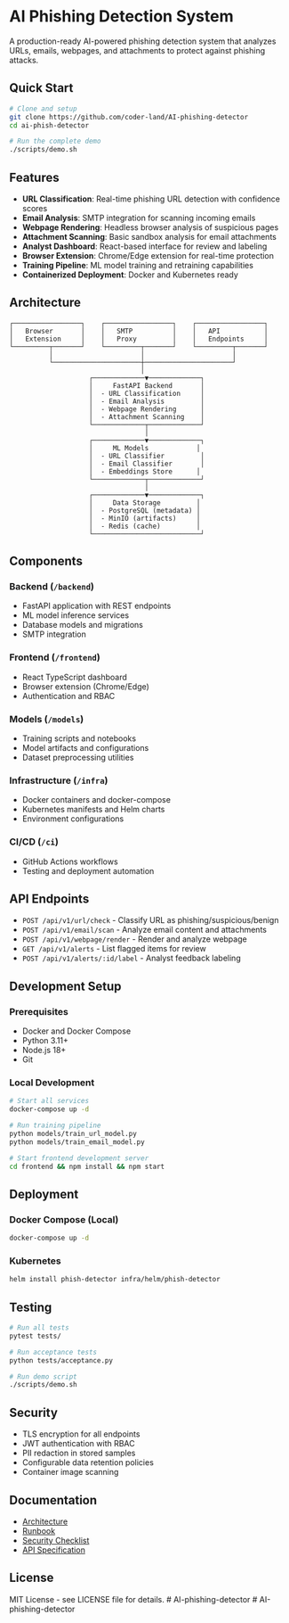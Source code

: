 # AI Phishing Detection System

A production-ready AI-powered phishing detection system that analyzes URLs, emails, webpages, and attachments to protect against phishing attacks.

## Quick Start

```bash
# Clone and setup
git clone https://github.com/coder-land/AI-phishing-detector
cd ai-phish-detector

# Run the complete demo
./scripts/demo.sh
```

## Features

- **URL Classification**: Real-time phishing URL detection with confidence scores
- **Email Analysis**: SMTP integration for scanning incoming emails
- **Webpage Rendering**: Headless browser analysis of suspicious pages
- **Attachment Scanning**: Basic sandbox analysis for email attachments
- **Analyst Dashboard**: React-based interface for review and labeling
- **Browser Extension**: Chrome/Edge extension for real-time protection
- **Training Pipeline**: ML model training and retraining capabilities
- **Containerized Deployment**: Docker and Kubernetes ready

## Architecture

```
┌─────────────────┐    ┌─────────────────┐    ┌─────────────────┐
│   Browser       │    │   SMTP          │    │   API           │
│   Extension     │    │   Proxy         │    │   Endpoints     │
└─────────┬───────┘    └─────────┬───────┘    └─────────┬───────┘
          │                      │                      │
          └──────────────────────┼──────────────────────┘
                                 │
                    ┌─────────────▼─────────────┐
                    │     FastAPI Backend       │
                    │  - URL Classification     │
                    │  - Email Analysis         │
                    │  - Webpage Rendering      │
                    │  - Attachment Scanning    │
                    └─────────────┬─────────────┘
                                  │
                    ┌─────────────▼─────────────┐
                    │     ML Models            │
                    │  - URL Classifier         │
                    │  - Email Classifier       │
                    │  - Embeddings Store      │
                    └─────────────┬─────────────┘
                                  │
                    ┌─────────────▼─────────────┐
                    │     Data Storage         │
                    │  - PostgreSQL (metadata) │
                    │  - MinIO (artifacts)     │
                    │  - Redis (cache)         │
                    └───────────────────────────┘
```

## Components

### Backend (`/backend`)
- FastAPI application with REST endpoints
- ML model inference services
- Database models and migrations
- SMTP integration

### Frontend (`/frontend`)
- React TypeScript dashboard
- Browser extension (Chrome/Edge)
- Authentication and RBAC

### Models (`/models`)
- Training scripts and notebooks
- Model artifacts and configurations
- Dataset preprocessing utilities

### Infrastructure (`/infra`)
- Docker containers and docker-compose
- Kubernetes manifests and Helm charts
- Environment configurations

### CI/CD (`/ci`)
- GitHub Actions workflows
- Testing and deployment automation

## API Endpoints

- `POST /api/v1/url/check` - Classify URL as phishing/suspicious/benign
- `POST /api/v1/email/scan` - Analyze email content and attachments
- `POST /api/v1/webpage/render` - Render and analyze webpage
- `GET /api/v1/alerts` - List flagged items for review
- `POST /api/v1/alerts/:id/label` - Analyst feedback labeling

## Development Setup

### Prerequisites
- Docker and Docker Compose
- Python 3.11+
- Node.js 18+
- Git

### Local Development

```bash
# Start all services
docker-compose up -d

# Run training pipeline
python models/train_url_model.py
python models/train_email_model.py

# Start frontend development server
cd frontend && npm install && npm start
```

## Deployment

### Docker Compose (Local)
```bash
docker-compose up -d
```

### Kubernetes
```bash
helm install phish-detector infra/helm/phish-detector
```

## Testing

```bash
# Run all tests
pytest tests/

# Run acceptance tests
python tests/acceptance.py

# Run demo script
./scripts/demo.sh
```

## Security

- TLS encryption for all endpoints
- JWT authentication with RBAC
- PII redaction in stored samples
- Configurable data retention policies
- Container image scanning

## Documentation

- [Architecture](docs/architecture.md)
- [Runbook](docs/runbook.md)
- [Security Checklist](docs/security-checklist.md)
- [API Specification](docs/api-spec.md)

## License

MIT License - see LICENSE file for details.
#   A I - p h i s h i n g - d e t e c t o r  
 #   A I - p h i s h i n g - d e t e c t o r  
 